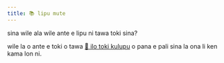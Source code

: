 ```yaml
---
title: 📚 lipu mute
---
```


sina wile ala wile ante e lipu ni tawa toki sina?

wile la o ante e toki o tawa <a href="/en/articles/live_chat">💬 ilo toki kulupu</a> o pana e pali sina la ona li ken kama lon ni.

<!-- export const TEXT_preface = `Press on buttons to hide the column in the language chosen.<br />Wish to translate some text to your language?<br/>Join <a href="${discordChatUrl}">💬 the live chat</a> and send your translation for inclusion.<br/><a href="/texts/"><button class="rounded drop-shadow bg-deep-orange-300 hover:bg-deep-orange-400 focus:bg-deep-orange-400 text-white leading-normal select-none py-2 px-4">🔙 All texts</button></a>`; -->
